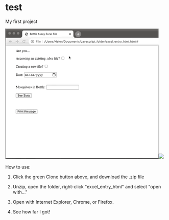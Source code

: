 # test
My first project

![](UI%20demo%201.gif)![](demo2.gif)


How to use:

1. Click the green Clone button above, and download the .zip file

2. Unzip, open the folder, right-click "excel_entry_html" and select "open with..."

3. Open with Internet Explorer, Chrome, or Firefox.

4. See how far I got!

